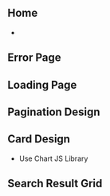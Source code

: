 ## Home 
  - 

## Error Page

## Loading Page

## Pagination Design

## Card Design
  - Use Chart JS Library

## Search Result Grid
